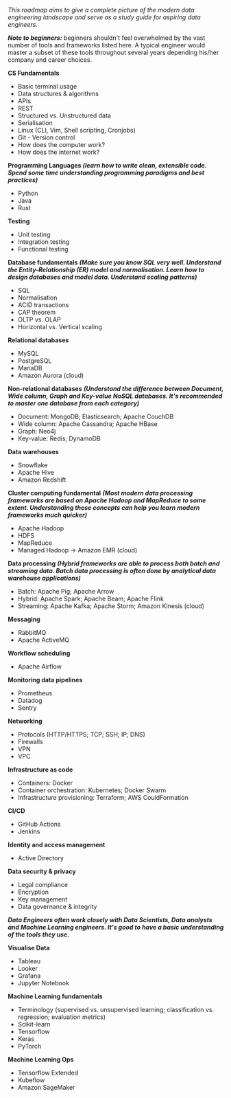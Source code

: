 _This roadmap aims to give a complete picture of the modern data engineering landscape and serve as a study guide for aspiring data engineers._

_**Note to beginners:**_ beginners shouldn't feel overwhelmed by the vast number of tools and frameworks listed here. A typical engineer would master a subset of these tools throughout several years depending his/her company and career choices.

**CS Fundamentals**

-   Basic terminal usage
-   Data structures & algorithms
-   APIs
-   REST
-   Structured vs. Unstructured data
-   Serialisation
-   Linux (CLI, Vim, Shell scripting, Cronjobs)
-   Git - Version control
-   How does the computer work?
-   How does the internet work?

**Programming Languages _(learn how to write clean, extensible code. Spend some time understanding programming paradigms and best practices)_**

-   Python
-   Java
-   Rust

**Testing**

-   Unit testing
-   Integration testing
-   Functional testing

**Database fundamentals** _**(Make sure you know SQL very well. Understand the Entity-Relationship (ER) model and normalisation. Learn how to design databases and model data. Understand scaling patterns)**_

-   SQL
-   Normalisation
-   ACID transactions
-   CAP theorem
-   OLTP vs. OLAP
-   Horizontal vs. Vertical scaling

**Relational databases**

-   MySQL
-   PostgreSQL
-   MariaDB
-   Amazon Aurora (cloud)

**Non-relational databases** _**(Understand the difference between Document, Wide column, Graph and Key-value NoSQL databases. It's recommended to master one database from each category)**_

-   Document: MongoDB; Elasticsearch; Apache CouchDB
-   Wide column: Apache Cassandra; Apache HBase
-   Graph: Neo4j
-   Key-value: Redis; DynamoDB

**Data warehouses**

-   Snowflake
-   Apache Hive
-   Amazon Redshift

**Cluster computing fundamental** _**(Most modern data processing frameworks are based on Apache Hadoop and MapReduce to some extent. Understanding these concepts can help you learn modern frameworks much quicker)**_

-   Apache Hadoop
-   HDFS
-   MapReduce
-   Managed Hadoop → Amazon EMR (cloud)

**Data processing** _**(Hybrid frameworks are able to process both batch and streaming data. Batch data processing is often done by analytical data warehouse applications)**_

-   Batch: Apache Pig; Apache Arrow
-   Hybrid: Apache Spark; Apache Beam; Apache Flink
-   Streaming: Apache Kafka; Apache Storm; Amazon Kinesis (cloud)

**Messaging**

-   RabbitMQ
-   Apache ActiveMQ

**Workflow scheduling**

-   Apache Airflow

**Monitoring data pipelines**

-   Prometheus
-   Datadog
-   Sentry

**Networking**

-   Protocols (HTTP/HTTPS; TCP; SSH; IP; DNS)
-   Firewalls
-   VPN
-   VPC

**Infrastructure as code**

-   Containers: Docker
-   Container orchestration: Kubernetes; Docker Swarm
-   Infrastructure provisioning: Terraform; AWS CouldFormation

**CI/CD**

-   GitHub Actions
-   Jenkins

**Identity and access management**

-   Active Directory

**Data security & privacy**

-   Legal compliance
-   Encryption
-   Key management
-   Data governance & integrity

_**Data Engineers often work closely with Data Scientists, Data analysts and Machine Learning engineers. It's good to have a basic understanding of the tools they use.**_

**Visualise Data**

-   Tableau
-   Looker
-   Grafana
-   Jupyter Notebook

**Machine Learning fundamentals**

-   Terminology (supervised vs. unsupervised learning; classification vs. regression; evaluation metrics)
-   Scikit-learn
-   Tensorflow
-   Keras
-   PyTorch

**Machine Learning Ops**

-   Tensorflow Extended
-   Kubeflow
-   Amazon SageMaker